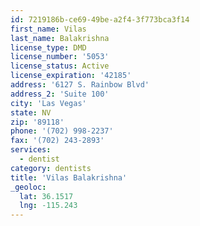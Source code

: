 ```yaml
---
id: 7219186b-ce69-49be-a2f4-3f773bca3f14
first_name: Vilas
last_name: Balakrishna
license_type: DMD
license_number: '5053'
license_status: Active
license_expiration: '42185'
address: '6127 S. Rainbow Blvd'
address_2: 'Suite 100'
city: 'Las Vegas'
state: NV
zip: '89118'
phone: '(702) 998-2237'
fax: '(702) 243-2893'
services:
  - dentist
category: dentists
title: 'Vilas Balakrishna'
_geoloc:
  lat: 36.1517
  lng: -115.243
---
```

